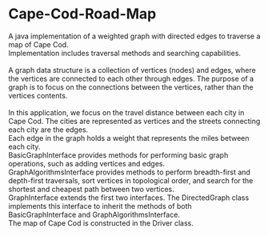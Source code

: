 # Cape-Cod-Road-Map
A java implementation of a weighted graph with directed edges to traverse a map of Cape Cod.<br/>
Implementation includes traversal methods and searching capabilities.
<br/>
<br/>
A graph data structure is a collection of vertices (nodes) and edges, where the vertices are connected to each other through edges.
The purpose of a graph is to focus on the connections between the vertices, rather than the vertices contents.
<br/>
<br/>
In this application, we focus on the travel distance between each city in Cape Cod. The cities are represented as vertices and the streets connecting each city are the edges.<br/>
Each edge in the graph holds a weight that represents the miles between each city.<br/>
BasicGraphInterface provides methods for performing basic graph operations, such as adding vertices and edges.<br/>
GraphAlgorithmsInterface provides methods to perform breadth-first and depth-first traversals, sort vertices in topological order, and search for the shortest and cheapest path between two vertices.<br/>
GraphInterface extends the first two interfaces. The DirectedGraph class implements this interface to inherit the methods of both BasicGraphInterface and GraphAlgorithmsInterface.<br/>
The map of Cape Cod is constructed in the Driver class.<br/>
